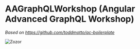 # AAGraphQLWorkshop (Angular Advanced GraphQL Workshop)

*Based on https://github.com/toddmotto/ac-boilerplate*

![Zozor](https://www.letscode.hu/img/letscodelogo190.png)
